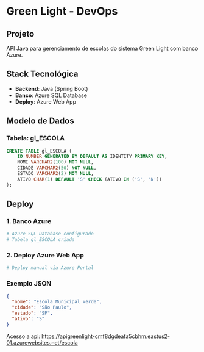 # Green Light - DevOps

## Projeto
API Java para gerenciamento de escolas do sistema Green Light com banco Azure.

## Stack Tecnológica
- **Backend**: Java (Spring Boot)
- **Banco**: Azure SQL Database
- **Deploy**: Azure Web App

## Modelo de Dados

### Tabela: gl_ESCOLA
```sql
CREATE TABLE gl_ESCOLA (
    ID NUMBER GENERATED BY DEFAULT AS IDENTITY PRIMARY KEY,
    NOME VARCHAR2(100) NOT NULL,
    CIDADE VARCHAR2(50) NOT NULL,
    ESTADO VARCHAR2(2) NOT NULL,
    ATIVO CHAR(1) DEFAULT 'S' CHECK (ATIVO IN ('S', 'N'))
);
```

## Deploy

### 1. Banco Azure
```bash
# Azure SQL Database configurado
# Tabela gl_ESCOLA criada
```

### 2. Deploy Azure Web App
```bash
# Deploy manual via Azure Portal
```

### Exemplo JSON
```json
{
  "nome": "Escola Municipal Verde",
  "cidade": "São Paulo",
  "estado": "SP",
  "ativo": "S"
}
```

Acesso a api: 
https://apigreenlight-cmf8dgdeafa5cbhm.eastus2-01.azurewebsites.net/escola
